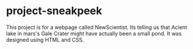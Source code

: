 # project-sneakpeek
This project is for a webpage called NewScientist.
Its telling us that Acient lake in mars's Gale Crater might have actually been a small pond.
It was designed using HTML and CSS.
